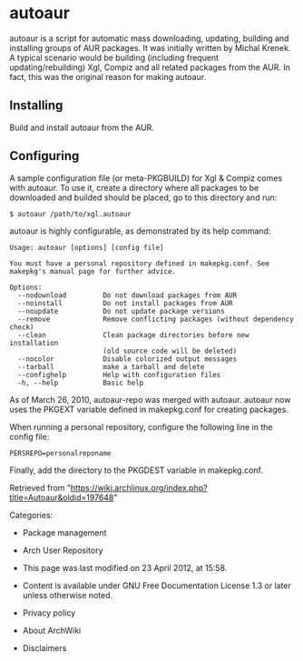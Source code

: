 autoaur
=======

  
 autoaur is a script for automatic mass downloading, updating, building
and installing groups of AUR packages. It was initially written by
Michal Krenek. A typical scenario would be building (including frequent
updating/rebuilding) Xgl, Compiz and all related packages from the AUR.
In fact, this was the original reason for making autoaur.

Installing
----------

Build and install autoaur from the AUR.

Configuring
-----------

A sample configuration file (or meta-PKGBUILD) for Xgl & Compiz comes
with autoaur. To use it, create a directory where all packages to be
downloaded and builded should be placed, go to this directory and run:

    $ autoaur /path/to/xgl.autoaur

autoaur is highly configurable, as demonstrated by its help command:

    Usage: autoaur [options] [config file]

    You must have a personal repository defined in makepkg.conf. See
    makepkg's manual page for further advice.

    Options:
      --nodownload         Do not download packages from AUR
      --noinstall          Do not install packages from AUR
      --noupdate           Do not update package versions
      --remove             Remove conflicting packages (without dependency check)
      --clean              Clean package directories before new installation
                           (old source code will be deleted)
      --nocolor            Disable colorized output messages
      --tarball            make a tarball and delete  
      --confighelp         Help with configuration files
      -h, --help           Basic help

As of March 26, 2010, autoaur-repo was merged with autoaur. autoaur now
uses the PKGEXT variable defined in makepkg.conf for creating packages.

When running a personal repository, configure the following line in the
config file:

    PERSREPO=personalreponame

Finally, add the directory to the PKGDEST variable in makepkg.conf.

Retrieved from
"https://wiki.archlinux.org/index.php?title=Autoaur&oldid=197648"

Categories:

-   Package management
-   Arch User Repository

-   This page was last modified on 23 April 2012, at 15:58.
-   Content is available under GNU Free Documentation License 1.3 or
    later unless otherwise noted.
-   Privacy policy
-   About ArchWiki
-   Disclaimers
